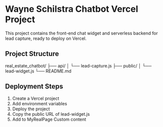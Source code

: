 # Wayne Schilstra Chatbot Vercel Project

This project contains the front-end chat widget and serverless backend for lead capture, ready to deploy on Vercel.

## Project Structure
real_estate_chatbot/
├── api/
│   └── lead-capture.js
├── public/
│   └── lead-widget.js
└── README.md

## Deployment Steps
1. Create a Vercel project
2. Add environment variables
3. Deploy the project
4. Copy the public URL of lead-widget.js
5. Add <script src="YOUR_WIDGET_URL" defer></script> to MyRealPage Custom </BODY> content
